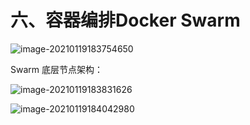 # 六、容器编排Docker Swarm

![image-20210119183754650](https://s3.ax1x.com/2021/01/19/s2r7eP.png)

Swarm 底层节点架构：

![image-20210119183831626](https://s3.ax1x.com/2021/01/19/s2rHdf.png)



![image-20210119184042980](https://s3.ax1x.com/2021/01/19/s2rhzd.png)
